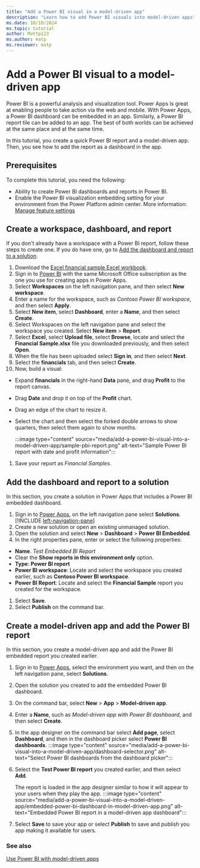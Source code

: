 ```yaml
---
title: "Add a Power BI visual in a model-driven app"
description: "Learn how to add Power BI visuals into model-driven apps"
ms.date: 10/10/2024
ms.topic: tutorial
author: Mattp123
ms.author: matp
ms.reviewer: matp
---
```

# Add a Power BI visual to a model-driven app

Power BI is a powerful analysis and visualization tool. Power Apps is great at enabling people to take action via the web and mobile. With Power Apps, a Power BI dashboard can be embedded in an app. Similarly, a Power BI report tile can be added to an app. The best of both worlds can be achieved at the same place and at the same time.

In this tutorial, you create a quick Power BI report and a model-driven app. Then, you see how to add the report as a dashboard in the app.

## Prerequisites

To complete this tutorial, you need the following:

- Ability to create Power BI dashboards and reports in Power BI.
- Enable the Power BI visualization embedding setting for your environment from the Power Platform admin center. More information: [Manage feature settings](/power-platform/admin/settings-features#embedded-content)

## Create a workspace, dashboard, and report

If you don't already have a workspace with a Power BI report, follow these steps to create one. If you do have one, go to [Add the dashboard and report to a solution](#add-the-dashboard-and-report-to-a-solution).

1. Download the [Excel financial sample Excel workbook](https://go.microsoft.com/fwlink/?LinkID=521962).
1. Sign in to [Power BI](https://powerbi.microsoft.com) with the same Microsoft Office subscription as the one you use for creating apps in Power Apps.
1. Select **Workspaces** on the left navigation pane, and then select **New workspace**.
1. Enter a name for the workspace, such as *Contoso Power BI workspace*, and then select **Apply**.
1. Select **New item**, select **Dashboard**, enter a **Name**, and then select **Create**.
1. Select Workspaces on the left navigation pane and select the workspace you created. Select **New item** > **Report**.
1. Select **Excel**, select **Upload file**, select **Browse**, locate and select the **Financial Sample.xlsx** file you downloaded previously, and then select **Open**.
1. When the file has been uploaded select **Sign in**, and then select **Next**.
1. Select the **financials** tab, and then select **Create**.
1. Now, build a visual:

- Expand **financials** in the right-hand **Data** pane, and drag **Profit** to the report canvas.
- Drag **Date** and drop it on top of the **Profit** chart.
- Drag an edge of the chart to resize it.
- Select the chart and then select the forked double arrows to show quarters, then select them again to show months.

   :::image type="content" source="media/add-a-power-bi-visual-into-a-model-driven-app/sample-pbi-report.png" alt-text="Sample Power BI report with date and profit information":::

1. Save your report as *Financial Samples*.

## Add the dashboard and report to a solution

In this section, you create a solution in Power Apps that includes a Power BI embedded dashboard.

1. Sign in to [Power Apps](https://make.powerapps.com?utm_source=padocs&utm_medium=linkinadoc&utm_campaign=referralsfromdoc), on the left navigation pane select **Solutions**. [!INCLUDE [left-navigation-pane](../../includes/left-navigation-pane.md)]
1. Create a new solution or open an existing unmanaged solution.
1. Open the solution and select **New** > **Dashboard** > **Power BI Embedded**.
1. In the right properties pane, enter or select the following properties:

- **Name**. *Test Embedded BI Report*
- Clear the **Show reports in this environment only** option.
- **Type**: **Power BI report**
- **Power BI workspace**: Locate and select the workspace you created earlier, such as **Contoso Power BI workspace**.
- **Power BI Report**: Locate and select the **Financial Sample** report you created for the workspace.

1. Select **Save**.
1. Select **Publish** on the command bar.

## Create a model-driven app and add the Power BI report

In this section, you create a model-driven app and add the Power BI embedded report you created earlier.

1. Sign in to [Power Apps](https://make.powerapps.com?utm_source=padocs&utm_medium=linkinadoc&utm_campaign=referralsfromdoc), select the environment you want, and then on the left navigation pane, select **Solutions**.
1. Open the solution you created to add the embedded Power BI dashboard.
1. On the command bar, select **New** > **App** > **Model-driven app**.
1. Enter a **Name**, such as *Model-driven app with Power BI dashboard*, and then select **Create**.
1. In the app designer on the command bar select **Add page**, select **Dashboard**, and then in the dashboard picker select **Power BI dashboards**.
   :::image type="content" source="media/add-a-power-bi-visual-into-a-model-driven-app/dashboard-selector.png" alt-text="Select Power BI dashboards from the dashboard picker":::

1. Select the **Test Power BI report** you created earlier, and then select **Add**.

   The report is loaded in the app designer similar to how it will appear to your users when they play the app.
   :::image type="content" source="media/add-a-power-bi-visual-into-a-model-driven-app/embedded-power-bi-dashboard-in-model-driven-app.png" alt-text="Embedded Power BI report in a model-driven app dashboard":::

1. Select **Save** to save your app or select **Publish** to save and publish you app making it available for users.

### See also

[Use Power BI with model-driven apps](use-power-bi.md)
